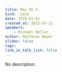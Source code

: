 ```yaml
---
title: Mac OS X
kind: :talk
date: 1970-01-01
created_at: 2015-07-11
speakers:
    - Michael Heller
author: Matthias Beyer
slides: false
tags:
link_in_talk_list: false
---
```


No description.
